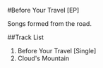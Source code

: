 #Before Your Travel [EP]

Songs formed from the road.

##Track List

1. Before Your Travel [Single]
2. Cloud's Mountain
